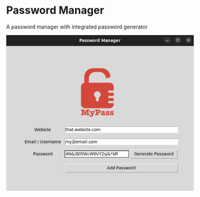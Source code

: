 # Password Manager

A password manager with integrated password generator

![Screenshot](img/password-manager.png "Password Manager")
